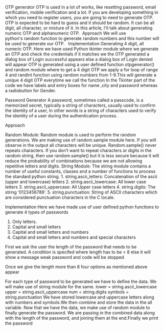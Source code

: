 OTP generator
OTP is used in a lot of works, like resetting password, email verification, mobile verification and a lot.
If you are developing something in which you need to register users, you are going to need to generate OTP.
OTP is expected to be hard to guess and it should be random. It can be all digit, all character, or mixture of it. In this article, I'll talk about generating numeric OTP and alphanumeric OTP. 
Approach
We will use python's random function to generate random numbers and this number will be used to generate our OTP.
 
Implementation
Generating 4 digit, all numeric OTP.
Here we have used Python tkinter module where we generate an OTP and check the credentials if it matches we the OTP generated a dialog box of Login successful appears else a dialog box of Login denied will appear
OTP is generated using a user defined function otpgenerator() and random module where to get a 4 digit OTP we apply a for loop of range 4 and randint function using random numbers from 1-9.This will generate a unique 4 digit OTP everytime we call the function
In the Tkinter part of the code we have labels and entry boxes for name ,city and password whereas a radiobutton for Gender.

Password Generator
A password, sometimes called a passcode, is a memorized secret, typically a string of characters, usually used to confirm the identity of a user, In other words is a string of characters used to verify the identity of a user during the authentication process.

Approach

Random Module:
Random module is used to perform the random generations. We are making use of random.sample module here. If you will observe in the output all characters will be unique. Random.sample() never repeats characters. If you don’t want to repeat characters or digits in the random string, then use random.sample() but it is less secure because it will reduce the probability of combinations because we are not allowing repetitive letters and digits.
String Module:
The string module contains a number of useful constants, classes and a number of functions to process the standard python string.
    1. string.ascii_letters: Concatenation of the ascii (upper and lowercase) letters
    2. string.ascii_lowercase: All lower case letters
    3. string.ascii_uppercase: All Upper case letters
    4. string.digits: The string ‘0123456789’.
    5. string.punctuation: String of ASCII characters which are considered punctuation characters in the C locale.

Implementation
Here we have made use of  user defined python functions to generate 4 types of passwords
1. Only letters.
2. Capital and small letters
3. Capital and small letters and numbers
4. Capital and small letters and numbers and special characters

First we ask the user the length of the password that needs to be generated.
A condition is specifed where length has to be > 8 else it will show a message weak password and code will be stopped

Once we give the length more than 8 four options as mentioned above appear

For each type of password to be generated we have to define the data. We will make use of string module for the same.
lower = string.ascii_lowercase
upper = string.ascii_uppercase
num = string.digits
symbols = string.punctuation
We have stored lowercase and uppercase letters along with numbers and symbols.We then combine and store the data in the all variable. Now that we have the data, we make use of random module to finally generate the password.
We are passing in the combined data along with the length of the password, and joining them at the end.Finally we print the password 
